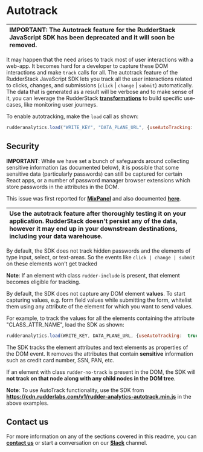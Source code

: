 # [](https://github.com/rudderlabs/rudder-sdk-js/blob/master/README.md#autotrack)Autotrack

| **IMPORTANT**: The Autotrack feature for the RudderStack JavaScript SDK has been deprecated and it will soon be removed. |
| :------------------------------------------------------------------------------------------------------------------------------------------------------------------------------------------------------------------------------------- |

It may happen that the need arises to track most of user interactions with a web-app. It becomes hard for a developer to capture these DOM interactions and make `track` calls for all. The autotrack feature of the RudderStack JavaScript SDK lets you track all the user interactions related to clicks, changes, and submissions (`click` | `change` | `submit`) automatically. The data that is generated as a result will be verbose and to make sense of it, you can leverage the RudderStack [**transformations**](https://rudderstack.com/docs/transformations/) to build specific use-cases, like monitoring user journeys.

To enable autotracking, make the `load` call as shown:

```javascript
rudderanalytics.load("WRITE_KEY", "DATA_PLANE_URL", {useAutoTracking:  true});
```

## Security

**IMPORTANT**: While we have set a bunch of safeguards around collecting sensitive information (as documented below), it is possible that some sensitive data (particularly passwords) can still be captured for certain React apps, or a number of password manager browser extensions which store passwords in the attributes in the DOM. 

This issue was first reported for [**MixPanel**](https://techcrunch.com/2018/02/05/mixpanel-passwords/) and also documented [**here**](https://freedom-to-tinker.com/2018/02/26/no-boundaries-for-credentials-password-leaks-to-mixpanel-and-session-replay-companies/).

|**Use the autotrack feature after thoroughly testing it on your application. RudderStack doesn't persist any of the data, however it may end up in your downstream destinations, including your data warehouse.** |
| :------------------------------------------------------------------------------------------------------------------------------------------------------------------------------------------------------------------------------------- |


By default, the SDK does not track hidden passwords and the elements of type input, select, or text-areas. So the events like `click | change | submit` on these elements won’t get tracked

**Note**: If an element with class `rudder-include` is present, that element becomes eligible for tracking.

By default, the SDK does not capture any DOM element **values**. To start capturing values, e.g. form field values while submitting the form, whitelist them using any attribute of the element for which you want to send values. 

For example, to track the values for all the elements containing the attribute "CLASS_ATTR_NAME", load the SDK as shown:

```javascript
rudderanalytics.load(WRITE_KEY, DATA_PLANE_URL, {useAutoTracking:  true, valTrackingList: ["CLASS_ATTR_NAME"]});
```

The SDK tracks the element attributes and text elements as properties of the DOM event. It removes the attributes that contain **sensitive** information such as credit card number, SSN, PAN, etc.

If an element with class `rudder-no-track` is present in the DOM, the SDK will **not track on that node along with any child nodes in the DOM tree**.

**Note**: To use AutoTrack functionality, use the SDK from **https://cdn.rudderlabs.com/v1/rudder-analytics-autotrack.min.js** in the above examples.

## Contact us

For more information on any of the sections covered in this readme, you can [**contact us**](mailto:%20docs@rudderstack.com) or start a conversation on our [**Slack**](https://resources.rudderstack.com/join-rudderstack-slack) channel.
